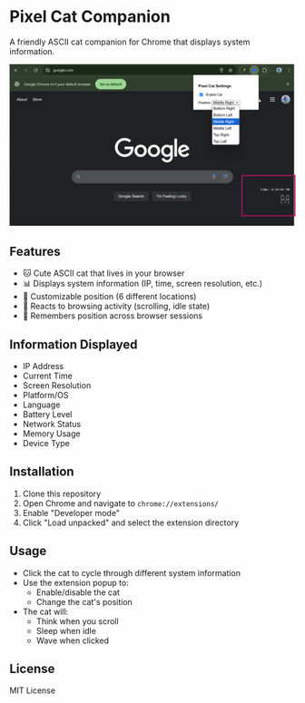 # Pixel Cat Companion

A friendly ASCII cat companion for Chrome that displays system information.

![Pixel Cat Companion](./images/screenshot.png)

## Features

- 🐱 Cute ASCII cat that lives in your browser
- 📊 Displays system information (IP, time, screen resolution, etc.)
- 🎯 Customizable position (6 different locations)
- 🔄 Reacts to browsing activity (scrolling, idle state)
- 💾 Remembers position across browser sessions

## Information Displayed

- IP Address
- Current Time
- Screen Resolution
- Platform/OS
- Language
- Battery Level
- Network Status
- Memory Usage
- Device Type

## Installation

1. Clone this repository
2. Open Chrome and navigate to `chrome://extensions/`
3. Enable "Developer mode"
4. Click "Load unpacked" and select the extension directory

## Usage

- Click the cat to cycle through different system information
- Use the extension popup to:
  - Enable/disable the cat
  - Change the cat's position
- The cat will:
  - Think when you scroll
  - Sleep when idle
  - Wave when clicked

## License

MIT License 